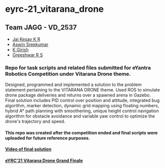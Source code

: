 # eyrc-21_vitarana_drone

## Team JAGG - VD_2537
- [Jai Kesav K R](https://github.com/nice-boi-jk)
- [Aswin Sreekumar](https://github.com/aswin-sreekumar)
- [K Girish](https://github.com/girish-2001)
- [Greeshwar R S](https://github.com/greesh02)

### Repo for task scripts and related files submitted for eYantra Robotics Competition under Vitarana Drone theme.
Designed, programmed and implemented a solution to the problem statement pertaining to the VITARANA DRONE theme. Used ROS to simulate drone package deliveries and returns over a spawned arena in Gazebo. Final solution includes PID control over position and attitude, integrated bug algorithm, marker detection, dynamic grid mapping using floating numbers, hybrid A* path planning with smoothening, unique height control navigation algorithm for obstacle avoidance and variable yaw control to optimize the drone's trajectory and speed.

#### This repo was created after the competition ended and final scripts were uploaded for future reference purposes. 

#### [Video of final solution](https://drive.google.com/file/d/17BZ4uRYxbAauL9SedLcMHeekc-cQiBb2/view?usp=sharing)

#### [eYRC'21 Vitarana Drone Grand Finale](https://youtu.be/y6G7KIQ06BY?t=3271)
